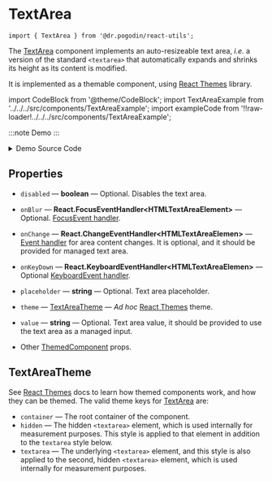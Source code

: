 # TextArea
```tsx
import { TextArea } from '@dr.pogodin/react-utils';
```
The [TextArea] component implements an auto-resizeable text area,
_i.e._ a version of the standard `<textarea>` that automatically expands
and shrinks its height as its content is modified.

It is implemented as a themable component, using [React Themes] library.

import CodeBlock from '@theme/CodeBlock';
import TextAreaExample from '../../../src/components/TextAreaExample';
import exampleCode from '!!raw-loader!../../../src/components/TextAreaExample';

:::note Demo
<TextAreaExample />
:::
<details>
<summary>Demo Source Code</summary>

<CodeBlock className="language-tsx">{exampleCode}</CodeBlock>
</details>

## Properties
- `disabled` &mdash; **boolean** &mdash; Optional. Disables the text area.

- `onBlur` &mdash; **React.FocusEventHandler&lt;HTMLTextAreaElement&gt;**
  &mdash; Optional. [FocusEvent handler](https://react.dev/reference/react-dom/components/common#focusevent-handler).

- `onChange` &mdash; **React.ChangeEventHandler&lt;HTMLTextAreaElemen&gt;** &mdash;
  [Event handler](https://react.dev/reference/react-dom/components/common#event-handler)
  for area content changes. It is optional, and it should be provided for
  managed text area.
- `onKeyDown` &mdash; **React.KeyboardEventHandler&lt;HTMLTextAreaElemen&gt;**
  &mdash; Optional
  [KeyboardEvent handler](https://react.dev/reference/react-dom/components/common#keyboardevent-handler).
- `placeholder` &mdash; **string** &mdash; Optional. Text area placeholder.
- `theme` &mdash; [TextAreaTheme] &mdash; _Ad hoc_ [React Themes] theme.
- `value` &mdash; **string** &mdash; Optional. Text area value, it should be
  provided to use the text area as a managed input.
- Other [ThemedComponent] props.

## TextAreaTheme
[TextAreaTheme]: #textareatheme
See [React Themes] docs to learn how themed components work, and how they can be
themed. The valid theme keys for [TextArea] are:
- `container` &mdash; The root container of the component.
- `hidden` &mdash; The hidden `<textarea>` element, which is used internally
  for measurement purposes. This style is applied to that element in addition
  to the `textarea` style below.
- `textarea` &mdash; The underlying `<textarea>` element, and this style is also
  applied to the second, hidden `<textarea>` element, which is used internally
  for measurement purposes.

[React Themes]: https://dr.pogodin.studio/docs/react-themes
[TextArea]: /docs/api/components/textarea
[ThemedComponent]: https://dr.pogodin.studio/docs/react-themes/docs/api/components#themedcomponent

